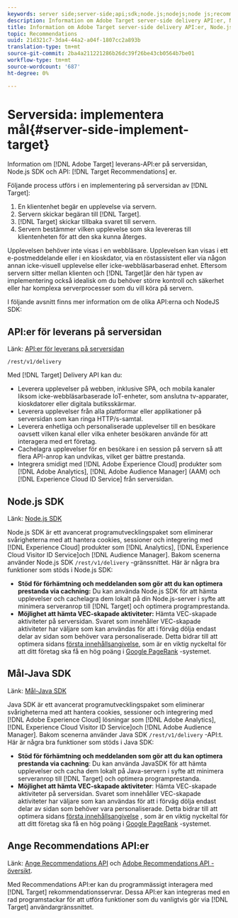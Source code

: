 ```yaml
---
keywords: server side;server-side;api;sdk;node.js;nodejs;node js;recommendations api;api:apis
description: Information om Adobe Target server-side delivery API:er, Node.js SDK och Target Recommendations API:er.
title: Information om Adobe Target server-side delivery API:er, Node.js SDK och Target Recommendations API:er.
topic: Recommendations
uuid: 21d321c7-3da4-44a2-a04f-1807cc2a893b
translation-type: tm+mt
source-git-commit: 2ba4a211221286b26dc39f26be43cb0564b7be01
workflow-type: tm+mt
source-wordcount: '687'
ht-degree: 0%

---
```



# Serversida: implementera mål{#server-side-implement-target}

Information om [!DNL Adobe Target] leverans-API:er på serversidan, Node.js SDK och API: [!DNL Target Recommendations] er.

Följande process utförs i en implementering på serversidan av [!DNL Target]:

1. En klientenhet begär en upplevelse via servern.
1. Servern skickar begäran till [!DNL Target].
1. [!DNL Target] skickar tillbaka svaret till servern.
1. Servern bestämmer vilken upplevelse som ska levereras till klientenheten för att den ska kunna återges.

Upplevelsen behöver inte visas i en webbläsare. Upplevelsen kan visas i ett e-postmeddelande eller i en kioskdator, via en röstassistent eller via någon annan icke-visuell upplevelse eller icke-webbläsarbaserad enhet. Eftersom servern sitter mellan klienten och [!DNL Target]är den här typen av implementering också idealisk om du behöver större kontroll och säkerhet eller har komplexa serverprocesser som du vill köra på servern.

I följande avsnitt finns mer information om de olika API:erna och NodeJS SDK:

## API:er för leverans på serversidan

Länk: [API:er för leverans på serversidan](https://developers.adobetarget.com/api/delivery-api/)

`/rest/v1/delivery`

Med [!DNL Target] Delivery API kan du:

* Leverera upplevelser på webben, inklusive SPA, och mobila kanaler liksom icke-webbläsarbaserade IoT-enheter, som anslutna tv-apparater, kioskdatorer eller digitala butiksskärmar.
* Leverera upplevelser från alla plattformar eller applikationer på serversidan som kan ringa HTTP/s-samtal.
* Leverera enhetliga och personaliserade upplevelser till en besökare oavsett vilken kanal eller vilka enheter besökaren använde för att interagera med ert företag.
* Cachelagra upplevelser för en besökare i en session på servern så att flera API-anrop kan undvikas, vilket ger bättre prestanda.
* Integrera smidigt med [!DNL Adobe Experience Cloud] produkter som [!DNL Adobe Analytics], [!DNL Adobe Audience Manager] (AAM) och [!DNL Experience Cloud ID Service] från serversidan.

## Node.js SDK

Länk: [Node.js SDK](https://github.com/adobe/target-nodejs-sdk)

Node.js SDK är ett avancerat programutvecklingspaket som eliminerar svårigheterna med att hantera cookies, sessioner och integrering med [!DNL Experience Cloud] produkter som [!DNL Analytics], [!DNL Experience Cloud Visitor ID Service]och [!DNL Audience Manager]. Bakom scenerna använder Node.js SDK `/rest/v1/delivery` -gränssnittet. Här är några bra funktioner som stöds i Node.js SDK:

* **Stöd för förhämtning och meddelanden som gör att du kan optimera prestanda via cachning:** Du kan använda Node.js SDK för att hämta upplevelser och cachelagra dem lokalt på din Node.js-server i syfte att minimera serveranrop till [!DNL Target] och optimera programprestanda.
* **Möjlighet att hämta VEC-skapade aktiviteter:** Hämta VEC-skapade aktiviteter på serversidan. Svaret som innehåller VEC-skapade aktiviteter har väljare som kan användas för att i förväg dölja endast delar av sidan som behöver vara personaliserade. Detta bidrar till att optimera sidans [första innehållsangivelse](https://developers.google.com/web/fundamentals/performance/user-centric-performance-metrics.html), som är en viktig nyckeltal för att ditt företag ska få en hög poäng i [Google PageRank](https://en.wikipedia.org/wiki/PageRank) -systemet.

## Mål-Java SDK

Länk: [Mål-Java SDK](https://github.com/adobe/target-java-sdk)

Java SDK är ett avancerat programutvecklingspaket som eliminerar svårigheterna med att hantera cookies, sessioner och integrering med [!DNL Adobe Experience Cloud] lösningar som [!DNL Adobe Analytics], [!DNL Experience Cloud Visitor ID Service]och [!DNL Adobe Audience Manager]. Bakom scenerna använder Java SDK `/rest/v1/delivery` -API:t. Här är några bra funktioner som stöds i Java SDK:

* **Stöd för förhämtning och meddelanden som gör att du kan optimera prestanda via cachning**: Du kan använda JavaSDK för att hämta upplevelser och cacha dem lokalt på Java-servern i syfte att minimera serveranrop till [!DNL Target] och optimera programprestanda.
* **Möjlighet att hämta VEC-skapade aktiviteter**: Hämta VEC-skapade aktiviteter på serversidan. Svaret som innehåller VEC-skapade aktiviteter har väljare som kan användas för att i förväg dölja endast delar av sidan som behöver vara personaliserade. Detta bidrar till att optimera sidans [första innehållsangivelse](https://developers.google.com/web/fundamentals/performance/user-centric-performance-metrics.html) , som är en viktig nyckeltal för att ditt företag ska få en hög poäng i [Google PageRank](https://en.wikipedia.org/wiki/PageRank) -systemet.

## Ange Recommendations API:er

Länk: [Ange Recommendations API](https://developers.adobetarget.com/api/recommendations) och [Adobe Recommendations API - översikt](https://docs.adobe.com/content/help/en/target-learn/recommendations-api-tutorial/recs-api-overview.html).

Med Recommendations API:er kan du programmässigt interagera med [!DNL Target] rekommendationsservrar. Dessa API:er kan integreras med en rad programstackar för att utföra funktioner som du vanligtvis gör via [!DNL Target] användargränssnittet.
